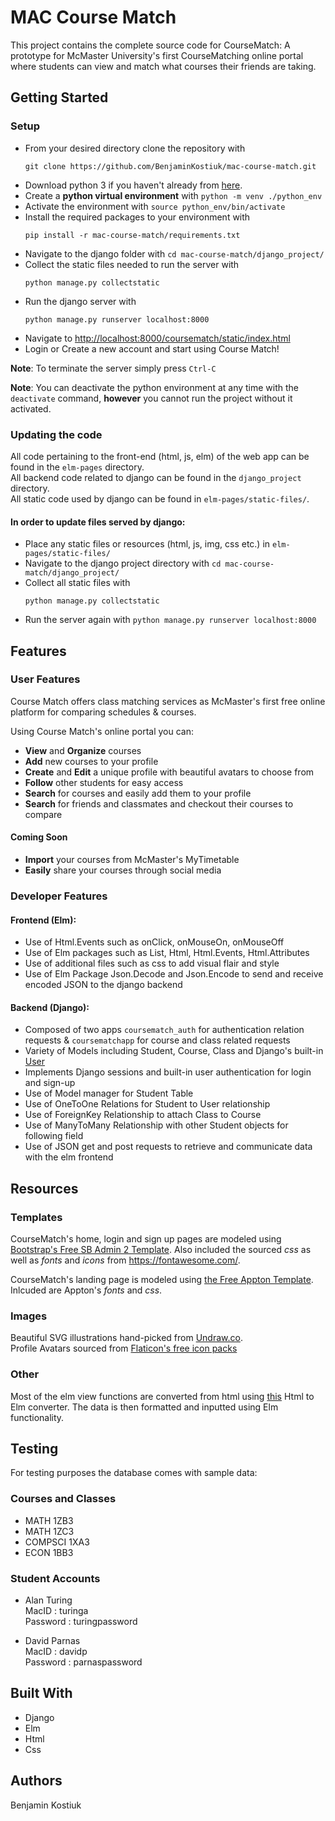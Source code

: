 # MAC Course Match
This project contains the complete source code for CourseMatch: A prototype for McMaster University's first CourseMatching online portal where students can view and match what courses their friends are taking.

## Getting Started

### Setup
* From your desired directory clone the repository with
    ~~~
    git clone https://github.com/BenjaminKostiuk/mac-course-match.git
    ~~~
* Download python 3 if you haven't already from [here](https://www.python.org/downloads/).
* Create a __python virtual environment__ with ```python -m venv ./python_env```
* Activate the environment with ```source python_env/bin/activate```
* Install the required packages to your environment with
    ~~~
    pip install -r mac-course-match/requirements.txt
    ~~~
* Navigate to the django folder with ```cd mac-course-match/django_project/```
* Collect the static files needed to run the server with
    ~~~
    python manage.py collectstatic
    ~~~
* Run the django server with
    ~~~
    python manage.py runserver localhost:8000
    ~~~
* Navigate to <http://localhost:8000/coursematch/static/index.html>
* Login or Create a new account and start using Course Match!

__Note__: To terminate the server simply press ```Ctrl-C```

__Note__: You can deactivate the python environment at any time with the ```deactivate``` command, __however__ you cannot run the project without it activated.

### Updating the code
All code pertaining to the front-end (html, js, elm) of the web app can be found in the ```elm-pages``` directory.<br/>
All backend code related to django can be found in the ```django_project``` directory.<br/>
All static code used by django can be found in ```elm-pages/static-files/```.

#### In order to update files served by django:
* Place any static files or resources (html, js, img, css etc.) in ```elm-pages/static-files/```
* Navigate to the django project directory with ```cd mac-course-match/django_project/```
* Collect all static files with
    ~~~
    python manage.py collectstatic
    ~~~
* Run the server again with ```python manage.py runserver localhost:8000```

## Features

### User Features
Course Match offers class matching services as McMaster's first free online platform for comparing schedules & courses. 

Using Course Match's online portal you can:
* __View__ and __Organize__ courses
* __Add__ new courses to your profile
* __Create__ and __Edit__ a unique profile with beautiful avatars to choose from
* __Follow__ other students for easy access
* __Search__ for courses and easily add them to your profile
* __Search__ for friends and classmates and checkout their courses to compare

#### Coming Soon
* __Import__ your courses from McMaster's MyTimetable
* __Easily__ share your courses through social media

### Developer Features

#### Frontend (Elm):
* Use of Html.Events such as onClick, onMouseOn, onMouseOff
* Use of Elm packages such as List, Html, Html.Events, Html.Attributes
* Use of additional files such as css to add visual flair and style
* Use of Elm Package Json.Decode and Json.Encode to send and receive encoded JSON to the django backend

#### Backend (Django):
* Composed of two apps ```coursematch_auth``` for authentication relation requests & ```coursematchapp``` for course and class related requests
* Variety of Models including Student, Course, Class and Django's built-in [User](https://docs.djangoproject.com/en/2.2/ref/contrib/auth/)
* Implements Django sessions and built-in user authentication for login and sign-up
* Use of Model manager for Student Table
* Use of OneToOne Relations for Student to User relationship
* Use of ForeignKey Relationship to attach Class to Course
* Use of ManyToMany Relationship with other Student objects for following field
* Use of JSON get and post requests to retrieve and communicate data with the elm frontend

## Resources

### Templates
CourseMatch's home, login and sign up pages are modeled using [Bootstrap's Free SB Admin 2 Template](https://startbootstrap.com/themes/sb-admin-2/). Also included the sourced _css_ as well as _fonts_ and _icons_ from <https://fontawesome.com/>.

CourseMatch's landing page is modeled using [the Free Appton Template](https://demo.bootstrapious.com/appton/1-1/). Inlcuded are Appton's _fonts_ and _css_.

### Images
Beautiful SVG illustrations hand-picked from [Undraw.co](https://undraw.co/illustrations).<br/>
Profile Avatars sourced from [Flaticon's free icon packs](https://www.flaticon.com/)

### Other
Most of the elm view functions are converted from html using [this](https://mbylstra.github.io/html-to-elm/) Html to Elm converter. The data is then formatted and inputted using Elm functionality.

## Testing

For testing purposes the database comes with sample data:
### Courses and Classes
* MATH 1ZB3
* MATH 1ZC3
* COMPSCI 1XA3
* ECON 1BB3

### Student Accounts
* Alan Turing<br/>
MacID : turinga<br/>
Password : turingpassword

* David Parnas<br/>
MacID : davidp<br/>
Password : parnaspassword

## Built With
* Django
* Elm
* Html
* Css

## Authors 
Benjamin Kostiuk